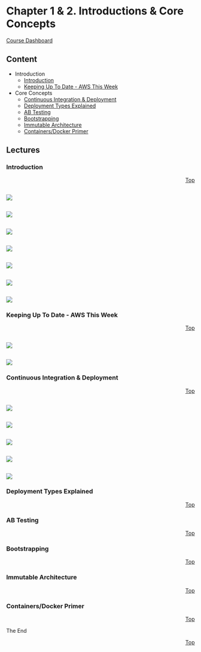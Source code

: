 <a id="top" />

# Chapter 1 & 2. Introductions & Core Concepts
[Course Dashboard](https://acloud.guru/course/aws-certified-sysops-administrator-associate/dashboard)


## Content

* Introduction
  * [Introduction](#intro)
  * [Keeping Up To Date - AWS This Week](#aws-this-week)
* Core Concepts
  * [Continuous Integration & Deployment](#ci)
  * [Deployment Types Explained](#types)
  * [AB Testing](#ab)
  * [Bootstrapping](#boot)
  * [Immutable Architecture](#immutable)
  * [Containers/Docker Primer](#docker)
	
## Lectures

<a id="intro"></a>

### Introduction
<p align="right"><a href="#top">Top</a></p>

![](Screenshot%20from%202018-04-08%2018-44-35.png)
---
![](Screenshot%20from%202018-04-08%2018-45-07.png)
---
![](Screenshot%20from%202018-04-08%2018-47-37.png)
---
![](Screenshot%20from%202018-04-08%2018-48-27.png)
---
![](Screenshot%20from%202018-04-08%2018-49-24.png)
---
![](Screenshot%20from%202018-04-08%2018-50-13.png)
---
![](Screenshot%20from%202018-04-08%2018-50-33.png)
---

<a id="aws-this-week"></a>

### Keeping Up To Date - AWS This Week
<p align="right"><a href="#top">Top</a></p>

![](Screenshot%20from%202018-04-08%2018-51-21.png)
---
![](Screenshot%20from%202018-04-08%2018-51-43.png)
---

<a id="ci"></a>

### Continuous Integration & Deployment
<p align="right"><a href="#top">Top</a></p>

![](Screenshot%20from%202018-04-08%2018-51-53.png)
---
![](Screenshot%20from%202018-04-08%2018-52-28.png)
---
![](Screenshot%20from%202018-04-08%2018-54-07.png)
---
![](Screenshot%20from%202018-04-08%2018-55-39.png)
---
![](Screenshot%20from%202018-04-08%2018-55-50.png)
---

<a id="types"></a>

### Deployment Types Explained
<p align="right"><a href="#top">Top</a></p>



<a id="ab"></a>

### AB Testing
<p align="right"><a href="#top">Top</a></p>



<a id="boot"></a>

### Bootstrapping
<p align="right"><a href="#top">Top</a></p>



<a id="immutable"></a>

### Immutable Architecture
<p align="right"><a href="#top">Top</a></p>



<a id="docker"></a>

### Containers/Docker Primer
<p align="right"><a href="#top">Top</a></p>






The End

<p align="right"><a href="#top">Top</a></p>